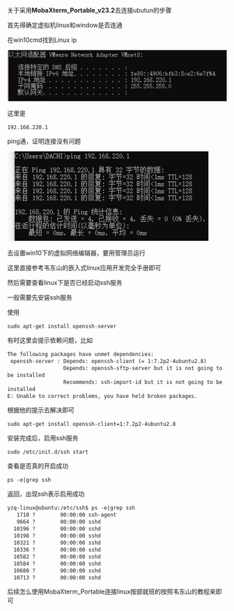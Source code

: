 关于采用**MobaXterm_Portable_v23.2**去连接ubutun的步骤

首先得确定虚拟机linux和window是否连通

在win10cmd找到Linux ip

![image-20230718160758573](linux%E5%AD%A6%E4%B9%A0.assets/image-20230718160758573.png)

这里是

```
192.168.220.1
```

ping通，证明连接没有问题

![image-20230718160900516](linux%E5%AD%A6%E4%B9%A0.assets/image-20230718160900516.png)

去设置win10下的虚拟网络编辑器，要用管理员运行

这里直接参考韦东山的嵌入式linux应用开发完全手册即可

然后需要查看linux下是否已经启动ssh服务

一般需要先安装ssh服务

使用

```
sudo apt-get install openssh-server
```

有时这里会提示依赖问题，比如

```
The following packages have unmet dependencies:
 openssh-server : Depends: openssh-client (= 1:7.2p2-4ubuntu2.8)
                  Depends: openssh-sftp-server but it is not going to be installed
                  Recommends: ssh-import-id but it is not going to be installed
E: Unable to correct problems, you have held broken packages.
```

根据他的提示去解决即可

```
sudo apt-get install openssh-client=1:7.2p2-4ubuntu2.8
```

安装完成后，启用ssh服务

```
sudo /etc/init.d/ssh start
```

查看是否真的开启成功

```
ps -e|grep ssh 
```

返回，出现ssh表示启用成功

```
yzq-linux@ubuntu:/etc/ssh$ ps -e|grep ssh 
   1710 ?        00:00:00 ssh-agent
   9664 ?        00:00:00 sshd
  10196 ?        00:00:00 sshd
  10198 ?        00:00:00 sshd
  10321 ?        00:00:00 sshd
  10336 ?        00:00:00 sshd
  10582 ?        00:00:00 sshd
  10584 ?        00:00:00 sshd
  10680 ?        00:00:00 sshd
  10713 ?        00:00:00 sshd
```

后续怎么使用MobaXterm_Portable连接linux按部就班的按照韦东山的教程来即可
